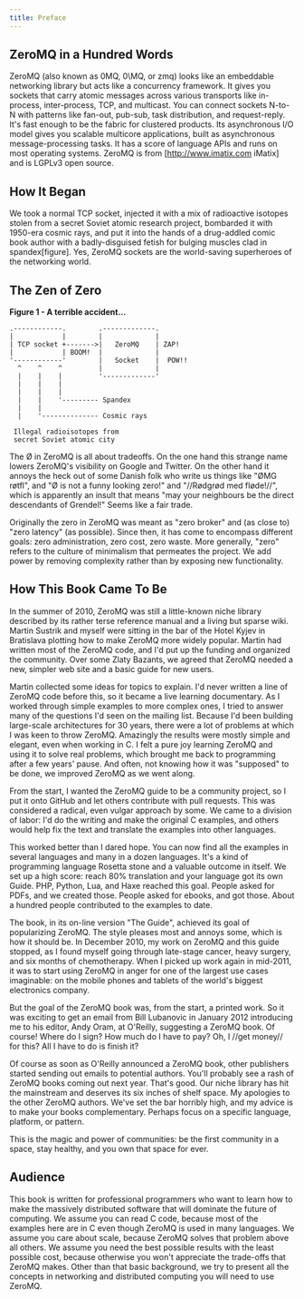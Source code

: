 ```yaml
---
title: Preface
---
```


## ZeroMQ in a Hundred Words

ZeroMQ (also known as 0MQ, 0\MQ, or zmq) looks like an embeddable
networking library but acts like a concurrency framework. It gives you
sockets that carry atomic messages across various transports like
in-process, inter-process, TCP, and multicast. You can connect sockets
N-to-N with patterns like fan-out, pub-sub, task distribution, and
request-reply. It's fast enough to be the fabric for clustered
products. Its asynchronous I/O model gives you scalable multicore
applications, built as asynchronous message-processing tasks. It has a
score of language APIs and runs on most operating systems. ZeroMQ is
from [http://www.imatix.com iMatix] and is LGPLv3 open source.

## How It Began

We took a normal TCP socket, injected it with a mix of radioactive
isotopes stolen from a secret Soviet atomic research project,
bombarded it with 1950-era cosmic rays, and put it into the hands of a
drug-addled comic book author with a badly-disguised fetish for
bulging muscles clad in spandex[figure]. Yes, ZeroMQ sockets are the
world-saving superheroes of the networking world.

## The Zen of Zero

**Figure 1 - A terrible accident...**

```textdiagram
.------------.        .-------------.
|            |        |             |
| TCP socket +------->|   ZeroMQ    | ZAP!
|            | BOOM!  |             |
'------------'        |   Socket    |  POW!!
  ^    ^    ^         |             |
  |    |    |         '-------------'
  |    |    |
  |    |    |
  |    |    '--------- Spandex
  |    |
  |    '-------------- Cosmic rays

 Illegal radioisotopes from
 secret Soviet atomic city
```

The Ø in ZeroMQ is all about tradeoffs. On the one hand this strange
name lowers ZeroMQ's visibility on Google and Twitter. On the other
hand it annoys the heck out of some Danish folk who write us things
like "ØMG røtfl", and "Ø is not a funny looking zero!" and "//Rødgrød
med fløde!//", which is apparently an insult that means "may your
neighbours be the direct descendants of Grendel!"  Seems like a fair
trade.

Originally the zero in ZeroMQ was meant as "zero broker" and (as close
to) "zero latency" (as possible). Since then, it has come to encompass
different goals: zero administration, zero cost, zero waste. More
generally, "zero" refers to the culture of minimalism that permeates
the project. We add power by removing complexity rather than by
exposing new functionality.

## How This Book Came To Be

In the summer of 2010, ZeroMQ was still a little-known niche library
described by its rather terse reference manual and a living but sparse
wiki. Martin Sustrik and myself were sitting in the bar of the Hotel
Kyjev in Bratislava plotting how to make ZeroMQ more widely
popular. Martin had written most of the ZeroMQ code, and I'd put up
the funding and organized the community. Over some Zlaty Bazants, we
agreed that ZeroMQ needed a new, simpler web site and a basic guide
for new users.

Martin collected some ideas for topics to explain. I'd never written a
line of ZeroMQ code before this, so it became a live learning
documentary. As I worked through simple examples to more complex ones,
I tried to answer many of the questions I'd seen on the mailing
list. Because I'd been building large-scale architectures for 30
years, there were a lot of problems at which I was keen to throw
ZeroMQ. Amazingly the results were mostly simple and elegant, even
when working in C. I felt a pure joy learning ZeroMQ and using it to
solve real problems, which brought me back to programming after a few
years' pause. And often, not knowing how it was "supposed" to be done,
we improved ZeroMQ as we went along.

From the start, I wanted the ZeroMQ guide to be a community project,
so I put it onto GitHub and let others contribute with pull
requests. This was considered a radical, even vulgar approach by
some. We came to a division of labor: I'd do the writing and make the
original C examples, and others would help fix the text and translate
the examples into other languages.

This worked better than I dared hope. You can now find all the
examples in several languages and many in a dozen languages. It's a
kind of programming language Rosetta stone and a valuable outcome in
itself. We set up a high score: reach 80% translation and your
language got its own Guide. PHP, Python, Lua, and Haxe reached this
goal. People asked for PDFs, and we created those. People asked for
ebooks, and got those. About a hundred people contributed to the
examples to date.

The book, in its on-line version "The Guide", achieved its goal of
popularizing ZeroMQ. The style pleases most and annoys some, which is
how it should be. In December 2010, my work on ZeroMQ and this guide
stopped, as I found myself going through late-stage cancer, heavy
surgery, and six months of chemotherapy. When I picked up work again
in mid-2011, it was to start using ZeroMQ in anger for one of the
largest use cases imaginable: on the mobile phones and tablets of the
world's biggest electronics company.

But the goal of the ZeroMQ book was, from the start, a printed
work. So it was exciting to get an email from Bill Lubanovic in
January 2012 introducing me to his editor, Andy Oram, at O'Reilly,
suggesting a ZeroMQ book. Of course! Where do I sign? How much do I
have to pay? Oh, I //get money// for this? All I have to do is finish
it?

Of course as soon as O'Reilly announced a ZeroMQ book, other
publishers started sending out emails to potential authors. You'll
probably see a rash of ZeroMQ books coming out next year. That's
good. Our niche library has hit the mainstream and deserves its six
inches of shelf space. My apologies to the other ZeroMQ authors. We've
set the bar horribly high, and my advice is to make your books
complementary. Perhaps focus on a specific language, platform, or
pattern.

This is the magic and power of communities: be the first community in
a space, stay healthy, and you own that space for ever.

## Audience

This book is written for professional programmers who want to learn
how to make the massively distributed software that will dominate the
future of computing. We assume you can read C code, because most of
the examples here are in C even though ZeroMQ is used in many
languages. We assume you care about scale, because ZeroMQ solves that
problem above all others. We assume you need the best possible results
with the least possible cost, because otherwise you won't appreciate
the trade-offs that ZeroMQ makes. Other than that basic background, we
try to present all the concepts in networking and distributed
computing you will need to use ZeroMQ.
